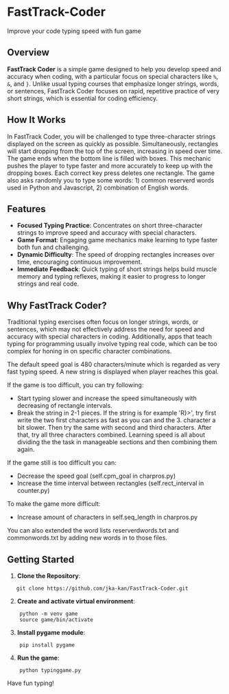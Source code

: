 # FastTrack-Coder
Improve your code typing speed with fun game

## Overview

**FastTrack Coder** is a simple game designed to help you develop speed and accuracy when coding, with a particular focus on special characters like `%`, `&`, and `}`. Unlike usual typing courses that emphasize longer strings, words, or sentences, FastTrack Coder focuses on rapid, repetitive practice of very short strings, which is essential for coding efficiency.

## How It Works

In FastTrack Coder, you will be challenged to type three-character strings displayed on the screen as quickly as possible. Simultaneously, rectangles will start dropping from the top of the screen, increasing in speed over time. The game ends when the bottom line is filled with boxes. This mechanic pushes the player to type faster and more accurately to keep up with the dropping boxes. Each correct key press deletes one rectangle. The game also asks randomly you to type some words: 1) common reserverd words used in Python and Javascript, 2) combination of English words.

## Features

- **Focused Typing Practice**: Concentrates on short three-character strings to improve speed and accuracy with special characters.
- **Game Format**: Engaging game mechanics make learning to type faster both fun and challenging.
- **Dynamic Difficulty**: The speed of dropping rectangles increases over time, encouraging continuous improvement.
- **Immediate Feedback**: Quick typing of short strings helps build muscle memory and typing reflexes, making it easier to progress to longer strings and real code. 


## Why FastTrack Coder?

Traditional typing exercises often focus on longer strings, words, or sentences, which may not effectively address the need for speed and accuracy with special characters in coding. Additionally, apps that teach typing for programming usually involve typing real code, which can be too complex for honing in on specific character combinations. 

The default speed goal is 480 characters/minute which is regarded as very fast typing speed. A new string is displayed when player reaches this goal.

If the game is too difficult, you can try following:

- Start typing slower and increase the speed simultaneously with decreasing of rectangle intervals.
- Break the string in 2-1 pieces. If the string is for example 'R}>', try first write the two first characters as fast as you can and the 3. character a bit slower. Then try the same with second and third characters. After that, try all three characters combined. Learning speed is all about dividing the the task in manageable sections and then combining them again.

If the game still is too difficult you can:

- Decrease the speed goal (self.cpm_goal in charpros.py)
- Increase the time interval between rectangles (self.rect_interval in counter.py)

To make the game more difficult:
- Increase amount of characters in self.seq_length in charpros.py

You can also extended the word lists reserverdwords.txt and commonwords.txt by adding new words in to those files.

## Getting Started

1. **Clone the Repository**: 
```
   git clone https://github.com/jka-kan/FastTrack-Coder.git
```
2. **Create and activate virtual environment**:

```
    python -m venv game
    source game/bin/activate
```
3. **Install pygame module**:

```
    pip install pygame
```
4. **Run the game**:

```
    python typinggame.py
```

Have fun typing!

